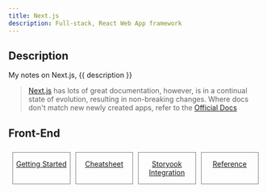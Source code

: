 ```yaml
---
title: Next.js
description: Full-stack, React Web App framework
---
```


## Description

My notes on Next.js, {{ description }}

>[Next.js](https://nextjs.org/ "Official Site") has lots of great documentation, however, is in a continual state of evolution, resulting in non-breaking changes.  Where docs don't match new newly created apps, refer to the [Official Docs](https://nextjs.org)  

<style>
.outter-container {
  padding: 0.5rem;
  display: grid;
  grid-template-columns: 1fr 1fr 1fr 1fr; /* Fractional  */
  gap: 10px;
    /* column-gap: 10px; 
    row-gap: 20px; */
}

.item-00 {
  text-align: center;
  border: 0.25px solid gray;
}
</style>

## Front-End

<div class="outter-container">
    <div class="item-00"><a href="install/"><p>Getting Started</p></a></div>
    <div class="item-00"><a href="cheatsheet/"><p>Cheatsheet</p></a></div>
    <div class="item-00"><a href="storybook-for-next/"><p>Storyook Integration</p></a></div>
    <div class="item-00"><a href="ref"><p>Reference</p></a></div>
</div>
